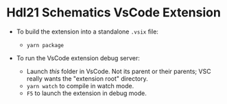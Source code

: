 
# Hdl21 Schematics VsCode Extension

* To build the extension into a standalone `.vsix` file: 
  * `yarn package`

* To run the VsCode extension debug server: 
  * Launch *this* folder in VsCode. Not its parent or their parents; VSC really wants the "extension root" directory. 
  * `yarn watch` to compile in watch mode.
  * `F5` to launch the extension in debug mode.
